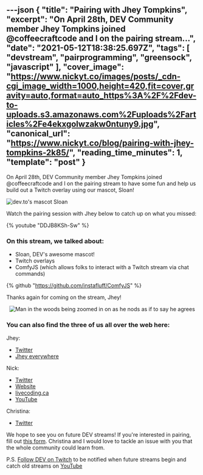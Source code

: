 ---json
{
  "title": "Pairing with Jhey Tompkins",
  "excerpt": "On April 28th, DEV Community member Jhey Tompkins joined @coffeecraftcode and I on the pairing stream...",
  "date": "2021-05-12T18:38:25.697Z",
  "tags": [
    "devstream",
    "pairprogramming",
    "greensock",
    "javascript"
  ],
  "cover_image": "https://www.nickyt.co/images/posts/_cdn-cgi_image_width=1000,height=420,fit=cover,gravity=auto,format=auto_https%3A%2F%2Fdev-to-uploads.s3.amazonaws.com%2Fuploads%2Farticles%2Fe4ekxgolwzakw0ntuny9.jpg",
  "canonical_url": "https://www.nickyt.co/blog/pairing-with-jhey-tompkins-2k85/",
  "reading_time_minutes": 1,
  "template": "post"
}
---

On <time datetime="2021-04-28">April 28th</time>, DEV Community member Jhey Tompkins joined @coffeecraftcode and I on the pairing stream to have some fun and help us build out a Twitch overlay using our mascot, Sloan!

![dev.to's mascot Sloan](https://www.nickyt.co/images/posts/_uploads_articles_urutyzau41a6gfovx9ze.png)

Watch the pairing session with Jhey below to catch up on what you missed:

{% youtube "DDJB8KSh-Sw" %}

### On this stream, we talked about:

* Sloan, DEV's awesome mascot!
* Twitch overlays
* ComfyJS (which allows folks to interact with a Twitch stream via chat commands)

{% github "https://github.com/instafluff/ComfyJS" %}

Thanks again for coming on the stream, Jhey!

<center>

![Man in the woods being zoomed in on as he nods as if to say he agrees](https://media.giphy.com/media/NEvPzZ8bd1V4Y/giphy.gif)

</center>

### You can also find the three of us all over the web here:

Jhey:

* [Twitter](https://twitter.com/jh3yy)
* [Jhey everywhere](https://jhey.dev/links)

Nick:

* [Twitter](https://twitter.com/nickytonline)
* [Website](https://iamdeveloper.com/)
* [livecoding.ca](https://livecoding.ca)
* [YouTube](https://youtube.iamdeveloper.com)

Christina:

* [Twitter](https://twitter.com/coffeecraftcode)

We hope to see you on future DEV streams! If you're interested in pairing, fill out [this form](https://iamdeveloper.com/pair). Christina and I would love to tackle an issue with you that the whole community could learn from.

P.S. [Follow DEV on Twitch](https://twitch.tv/thepracticaldev) to be notified when future streams begin and catch old streams on [YouTube](https://www.youtube.com/c/thepracticaldevteam)
